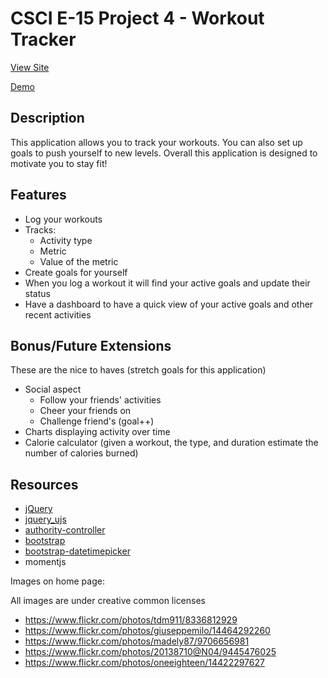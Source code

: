 # CSCI E-15 Project 4 - Workout Tracker

[View Site](http://p4.scottpullen.me)

[Demo](http://screencast.com/t/ffRzvefPN3QD)

## Description

This application allows you to track your workouts. You can also set up goals to push yourself to new levels. Overall this application is designed to motivate you to stay fit!

## Features

- Log your workouts
- Tracks:
	- Activity type
	- Metric
	- Value of the metric
- Create goals for yourself
- When you log a workout it will find your active goals and update their status
- Have a dashboard to have a quick view of your active goals and other recent activities

## Bonus/Future Extensions

These are the nice to haves (stretch goals for this application)

- Social aspect
	- Follow your friends' activities
	- Cheer your friends on
	- Challenge friend's (goal++)
- Charts displaying activity over time
- Calorie calculator (given a workout, the type, and duration estimate the number of calories burned)

## Resources
- [jQuery](http://jquery.com)
- [jquery_ujs](https://github.com/rails/jquery_ujs)
- [authority-controller](https://github.com/efficiently/authority-controller)
- [bootstrap](https://getbootstrap.com)
- [bootstrap-datetimepicker](https://github.com/Eonasdan/bootstrap-datetimepicker)
- momentjs

Images on home page:

All images are under creative common licenses

- https://www.flickr.com/photos/tdm911/8336812929
- https://www.flickr.com/photos/giuseppemilo/14464292260
- https://www.flickr.com/photos/madely87/9706656981
- https://www.flickr.com/photos/20138710@N04/9445476025
- https://www.flickr.com/photos/oneeighteen/14422297627
